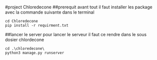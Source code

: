#project Chloredecone
##prerequit
avant tout il faut installer les package avec la commande suivante dans le terminal
```
cd Chloredecone
pip install -r requirment.txt
```

##lancer le server
pour lancer le serveur
il faut ce rendre dans le sous dosier chlordecone
```
cd .\chloredecone\
python3 manage.py runserver
```